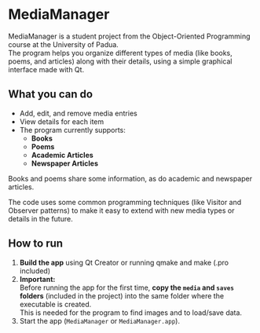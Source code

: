 # MediaManager

MediaManager is a student project from the Object-Oriented Programming course at the University of Padua.  
The program helps you organize different types of media (like books, poems, and articles) along with their details, using a simple graphical interface made with Qt.

## What you can do

- Add, edit, and remove media entries
- View details for each item
- The program currently supports:
    - **Books**
    - **Poems**
    - **Academic Articles**
    - **Newspaper Articles**

Books and poems share some information, as do academic and newspaper articles.

The code uses some common programming techniques (like Visitor and Observer patterns) to make it easy to extend with new media types or details in the future.

## How to run

1. **Build the app** using Qt Creator or running qmake and make (.pro included)
2. **Important:**  
   Before running the app for the first time, **copy the `media` and `saves` folders** (included in the project) into the same folder where the executable is created.  
   This is needed for the program to find images and to load/save data.
3. Start the app (`MediaManager` or `MediaManager.app`).

